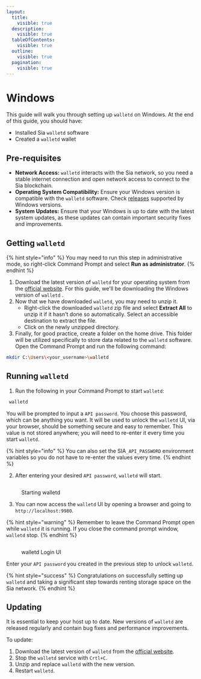 ```yaml
---
layout:
  title:
    visible: true
  description:
    visible: true
  tableOfContents:
    visible: true
  outline:
    visible: true
  pagination:
    visible: true
---
```


# Windows

This guide will walk you through setting up `walletd` on Windows. At the end of this guide, you should have:

* Installed Sia `walletd` software
* Created a `walletd` wallet

## Pre-requisites

* **Network Access:** `walletd` interacts with the Sia network, so you need a stable internet connection and open network access to connect to the Sia blockchain.
* **Operating System Compatibility:** Ensure your Windows version is compatible with the `walletd` software. Check [releases](../../miscellaneous/releases.md) supported by Windows versions.
* **System Updates:** Ensure that your Windows is up to date with the latest system updates, as these updates can contain important security fixes and improvements.

## Getting `walletd`

{% hint style="info" %}
You may need to run this step in administrative mode, so right-click Command Prompt and select **Run as administrator**.
{% endhint %}

1. Download the latest version of `walletd` for your operating system from the [official website](https://sia.tech/software/walletd). For this guide, we'll be downloading the Windows version of `walletd` .
2. Now that we have downloaded `walletd`, you may need to unzip it.
   * Right-click the downloaded `walletd` zip file and select **Extract All** to unzip it if it hasn't done so automatically. Select an accessible destination to extract the file.
   * Click on the newly unzipped directory.
3. Finally, for good practice, create a folder on the home drive. This folder will be utilized specifically to store data related to the `walletd` software. Open the Command Prompt and run the following command:

```bash
mkdir C:\Users\<your_username>\walletd
```

## Running `walletd`

1. Run the following in your Command Prompt to start `walletd`:

```bash
 walletd
```

You will be prompted to input a `API password`. You choose this password, which can be anything you want. It will be used to unlock the `walletd` UI, via your browser, should be something secure and easy to remember. This value is not stored anywhere; you will need to re-enter it every time you start `walletd`.

{% hint style="info" %}
You can also set the SIA`_API_PASSWORD` environment variables so you do not have to re-enter the values every time.
{% endhint %}

2. After entering your desired `API password`, `walletd` will start.

<figure><img src="../../.gitbook/assets/Starting walletd (1).png" alt=""><figcaption><p>Starting walletd</p></figcaption></figure>

3. You can now access the `walletd` UI by opening a browser and going to `http://localhost:9980`.

{% hint style="warning" %}
Remember to leave the Command Prompt open while `walletd` it is running. If you close the command prompt window, `walletd` stop.
{% endhint %}

<figure><img src="../../.gitbook/assets/walletd Login UI.png" alt=""><figcaption><p>walletd Login UI</p></figcaption></figure>

Enter your `API password` you created in the previous step to unlock `walletd`.

{% hint style="success" %}
Congratulations on successfully setting up `walletd` and taking a significant step towards renting storage space on the Sia network.
{% endhint %}

## Updating

It is essential to keep your host up to date. New versions of `walletd` are released regularly and contain bug fixes and performance improvements.

To update:

1. Download the latest version of `walletd` from the [official website](https://sia.tech/wallet).
2. Stop the `walletd` service with `Crtl+C`.
3. Unzip and replace `walletd` with the new version.
4. Restart `walletd`.

